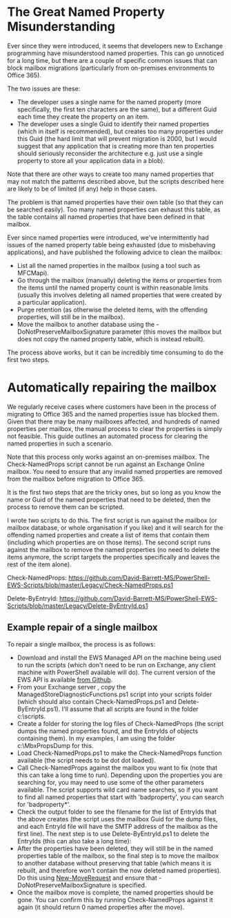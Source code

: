 # The Great Named Property Misunderstanding

Ever since they were introduced, it seems that developers new to Exchange programming have misunderstood named properties.  This can go unnoticed for a long time, but there are a couple of specific common issues that can block mailbox migrations (particularly from on-premises environments to Office 365).

The two issues are these:
* The developer uses a single name for the named property (more specifically, the first ten characters are the same), but a different Guid each time they create the property on an item.
* The developer uses a single Guid to identify their named properties (which in itself is recommended), but creates too many properties under this Guid (the hard limit that will prevent migration is 2000, but I would suggest that any application that is creating more than ten properties should seriously reconsider the architecture e.g. just use a single property to store all your application data in a blob).

Note that there are other ways to create too many named properties that may not match the patterns described above, but the scripts described here are likely to be of limited (if any) help in those cases.

The problem is that named properties have their own table (so that they can be searched easily).  Too many named properties can exhaust this table, as the table contains all named properties that have been defined in that mailbox.

Ever since named properties were introduced, we've intermittently had issues of the named property table being exhausted (due to misbehaving applications), and have published the following advice to clean the mailbox:
* List all the named properties in the mailbox (using a tool such as MFCMapi).
* Go through the mailbox (manually) deleting the items or properties from the items until the named property count is within reasonable limits (usually this involves deleting all named properties that were created by a particular application).
* Purge retention (as otherwise the deleted items, with the offending properties, will still be in the mailbox).
* Move the mailbox to another database using the -DoNotPreserveMailboxSignature parameter (this moves the mailbox but does not copy the named property table, which is instead rebuilt).

The process above works, but it can be incredibly time consuming to do the first two steps.

# Automatically repairing the mailbox

We regularly receive cases where customers have been in the process of migrating to Office 365 and the named properties issue has blocked them.  Given that there may be many mailboxes affected, and hundreds of named properties per mailbox, the manual process to clear the properties is simply not feasible.  This guide outlines an automated process for clearing the named properties in such a scenario.

Note that this process only works against an on-premises mailbox. The Check-NamedProps script cannot be run against an Exchange Online mailbox.  You need to ensure that any invalid named properties are removed from the mailbox before migration to Office 365.

It is the first two steps that are the tricky ones, but so long as you know the name or Guid of the named properties that need to be deleted, then the process to remove them can be scripted.

I wrote two scripts to do this.  The first script is run against the mailbox (or mailbox database, or whole organisation if you like) and it will search for the offending named properties and create a list of items that contain them (including which properties are on those items).  The second script runs against the mailbox to remove the named properties (no need to delete the items anymore, the script targets the properties specifically and leaves the rest of the item alone).

Check-NamedProps: https://github.com/David-Barrett-MS/PowerShell-EWS-Scripts/blob/master/Legacy/Check-NamedProps.ps1

Delete-ByEntryId: https://github.com/David-Barrett-MS/PowerShell-EWS-Scripts/blob/master/Legacy/Delete-ByEntryId.ps1

## Example repair of a single mailbox

To repair a single mailbox, the process is as follows:

* Download and install the EWS Managed API on the machine being used to run the scripts (which don't need to be run on Exchange, any client machine with PowerShell available will do).  The current version of the EWS API is available [from Github](https://github.com/officedev/ews-managed-api).
* From your Exchange server , copy the ManagedStoreDiagnosticFunctions.ps1 script into your scripts folder (which should also contain Check-NamedProps.ps1 and Delete-ByEntryId.ps1).  I'll assume that all scripts are found in the folder c:\scripts.
* Create a folder for storing the log files of Check-NamedProps (the script dumps the named properties found, and the EntryIds of objects containing them).  In my examples, I am using the folder c:\MbxPropsDump for this.
* Load Check-NamedProps.ps1 to make the Check-NamedProps function available (the script needs to be dot dot loaded).
* Call Check-NamedProps against the mailbox you want to fix (note that this can take a long time to run).  Depending upon the properties you are searching for, you may need to use some of the other parameters available.  The script supports wild card name searches, so if you want to find all named properties that start with 'badproperty', you can search for 'badproperty*'.
* Check the output folder to see the filename for the list of EntryIds that the above creates (the script uses the mailbox Guid for the dump files, and each EntryId file will have the SMTP address of the mailbox as the first line).  The next step is to use Delete-ByEntryId.ps1 to delete the EntryIds (this can also take a long time):
* After the properties have been deleted, they will still be in the named properties table of the mailbox, so the final step is to move the mailbox to another database without preserving that table (which means it is rebuilt, and therefore won't contain the now deleted named properties).  Do this using [New-MoveRequest](https://docs.microsoft.com/en-us/powershell/module/exchange/new-moverequest?view=exchange-ps) and ensure that -DoNotPreserveMailboxSignature is specified.
* Once the mailbox move is complete, the named properties should be gone.  You can confirm this by running Check-NamedProps against it again (it should return 0 named properties after the move).

